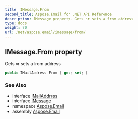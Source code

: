```yaml
---
title: IMessage.From
second_title: Aspose.Email for .NET API Reference
description: IMessage property. Gets or sets a from address
type: docs
weight: 70
url: /net/aspose.email/imessage/from/
---
```

## IMessage.From property

Gets or sets a from address

```csharp
public IMailAddress From { get; set; }
```

### See Also

* interface [IMailAddress](../../imailaddress/)
* interface [IMessage](../)
* namespace [Aspose.Email](../../imessage/)
* assembly [Aspose.Email](../../../)


